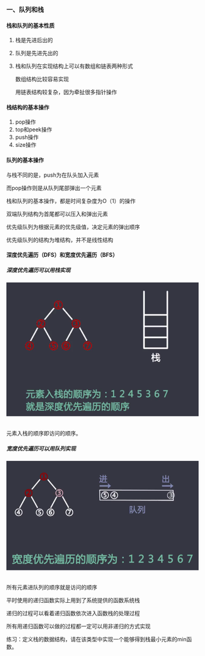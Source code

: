 ### 一、队列和栈

#### 栈和队列的基本性质

1. 栈是先进后出的

2. 队列是先进先出的

3. 栈和队列在实现结构上可以有数组和链表两种形式

   数组结构比较容易实现

   用链表结构较复杂，因为牵扯很多指针操作

#### 栈结构的基本操作

1. pop操作
2. top和peek操作
3. push操作
4. size操作

#### 队列的基本操作

与栈不同的是，push为在队头加入元素

而pop操作则是从队列尾部弹出一个元素

栈和队列的基本操作，都是时间复杂度为O（1）的操作

双端队列结构为首尾都可以压入和弹出元素

优先级队列为根据元素的优先级值，决定元素的弹出顺序

优先级队列的结构为堆结构，并不是线性结构

#### 深度优先遍历（DFS）和宽度优先遍历（BFS）

##### 深度优先遍历可以用栈实现

<div align="center"> <img src="pics/深度优先遍历.png" width="600"/> </div><br>

元素入栈的顺序即访问的顺序。

##### 宽度优先遍历可以用队列实现

<div align="center"> <img src="pics/宽度优先遍历.png" width="600"/> </div><br>

所有元素进队列的顺序就是访问的顺序

平时使用的递归函数实际上用到了系统提供的函数系统栈

递归的过程可以看着递归函数依次进入函数栈的处理过程

所有用递归函数可以做的过程都一定可以用非递归的方式实现

练习：定义栈的数据结构，请在该类型中实现一个能够得到栈最小元素的min函数。

<script src="https://gist.github.com/Gugibv/4eee19a5a91b3a8b25d95d8d0ab75268.js"></script>